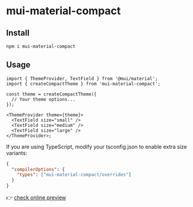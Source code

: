 # mui-material-compact

## Install

```bash
npm i mui-material-compact
```

## Usage

```tsx
import { ThemeProvider, TextField } from '@mui/material';
import { createCompactTheme } from 'mui-material-compact';

const theme = createCompactTheme({
  // Your theme options...
});

<ThemeProvider theme={theme}>
  <TextField size="small" />
  <TextField size="medium" />
  <TextField size="large" />
</ThemeProvider>;
```

If you are using TypeScript, modify your tsconfig.json to enable extra size variants:

```json
{
  "compilerOptions": {
    "types": ["mui-material-compact/overrides"]
  }
}
```

👉 [check online preview](https://guoyunhe.github.io/mui-material-compact/)
